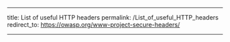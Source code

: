 ---

title: List of useful HTTP headers
permalink: /List_of_useful_HTTP_headers
redirect_to: https://owasp.org/www-project-secure-headers/

---